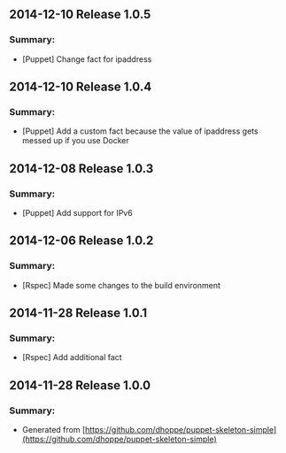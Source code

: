 ## 2014-12-10 Release 1.0.5
### Summary:
- [Puppet] Change fact for ipaddress

## 2014-12-10 Release 1.0.4
### Summary:
- [Puppet] Add a custom fact because the value of ipaddress gets messed up if you use Docker

## 2014-12-08 Release 1.0.3
### Summary:
- [Puppet] Add support for IPv6

## 2014-12-06 Release 1.0.2
### Summary:
- [Rspec] Made some changes to the build environment

## 2014-11-28 Release 1.0.1
### Summary:
- [Rspec] Add additional fact

## 2014-11-28 Release 1.0.0
### Summary:
- Generated from [https://github.com/dhoppe/puppet-skeleton-simple](https://github.com/dhoppe/puppet-skeleton-simple)
